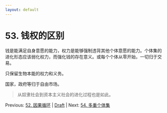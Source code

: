 ```yaml
---
layout: default
---
```

# 53. 钱权的区别

钱是能满足自身意愿的能力，权力是能够强制违背其他个体意愿的能力。个体集的进化形态应该弱化权力，而强化钱的存在意义。或每个个体从零开始，一切归于交易。

只保留生物本能的权力和义务。

国家，政府等归于自由市场。

> 从奴隶社会到资本主义社会的进化过程也是如此。

Previous: [52. 因果循环](52.md) | [Draft](../Draft.md) | Next: [54. 多重个体集](54.md)